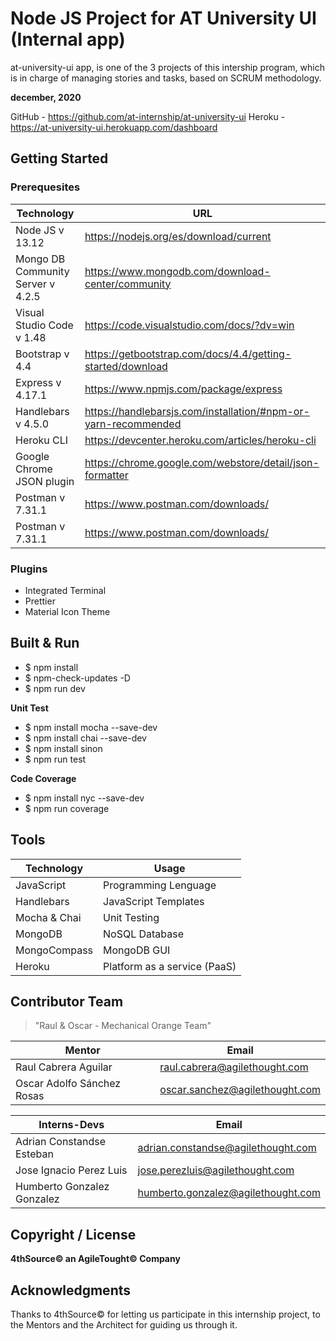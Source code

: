 # Node JS Project for AT University UI (Internal app)


at-university-ui app, is one of the 3 projects of this intership program, which is in charge of managing stories and tasks, based on SCRUM methodology.


**december, 2020**


GitHub - https://github.com/at-internship/at-university-ui
Heroku - https://at-university-ui.herokuapp.com/dashboard


## Getting Started
### Prerequesites


| Technology | URL |
| ------ | ------ |
| Node JS v 13.12 | https://nodejs.org/es/download/current |
| Mongo DB Community Server v 4.2.5 | https://www.mongodb.com/download-center/community |
| Visual Studio Code v 1.48 | https://code.visualstudio.com/docs/?dv=win |
| Bootstrap v 4.4 | https://getbootstrap.com/docs/4.4/getting-started/download |
| Express v 4.17.1 | https://www.npmjs.com/package/express |
| Handlebars v 4.5.0 | https://handlebarsjs.com/installation/#npm-or-yarn-recommended |
| Heroku CLI | https://devcenter.heroku.com/articles/heroku-cli |
| Google Chrome JSON plugin | https://chrome.google.com/webstore/detail/json-formatter |
| Postman v 7.31.1 | https://www.postman.com/downloads/ |
| Postman v 7.31.1 | https://www.postman.com/downloads/ |


### Plugins
* Integrated Terminal
* Prettier
* Material Icon Theme

## Built & Run
* $ npm install
* $ npm-check-updates -D
* $ npm run dev


**Unit Test**
* $ npm install mocha --save-dev
* $ npm install chai --save-dev
* $ npm install sinon
* $ npm run test


**Code Coverage**
* $ npm install nyc --save-dev
* $ npm run coverage


## Tools
| Technology | Usage |
| ------ | ------ |
| JavaScript | Programming Lenguage |
| Handlebars | JavaScript Templates |
| Mocha & Chai | Unit Testing |
| MongoDB | NoSQL Database |
| MongoCompass | MongoDB GUI |
| Heroku | Platform as a service (PaaS) |


## Contributor Team


> "Raul & Oscar - Mechanical Orange Team"


| Mentor | Email |
| ------ | ------ |
| Raul Cabrera Aguilar | raul.cabrera@agilethought.com |
| Oscar Adolfo Sánchez Rosas | oscar.sanchez@agilethought.com |


| Interns-Devs | Email |
| ------ | ------ |
| Adrian Constandse Esteban | adrian.constandse@agilethought.com |
| Jose Ignacio Perez Luis | jose.perezluis@agilethought.com |
| Humberto Gonzalez Gonzalez | humberto.gonzalez@agilethought.com |


## Copyright / License
**4thSource© an AgileTought© Company**


## Acknowledgments
Thanks to 4thSource© for letting us participate in this internship project, to the Mentors and the Architect for guiding us through it.
